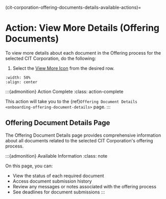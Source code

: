 

(cit-corporation-offering-documents-details-available-actions)=
# Action: View More Details (Offering Documents)


To view more details about each document in the Offering process for the selected CIT Corporation, do the following:

1. Select the [View More Icon](#view-more-icon) from the desired row.

```{lazyfigure} ../../../_static/solo_app/Document/CITCorpOffering/cit-corporations-offering-documents-view-details-location.webp
:width: 50%
:align: center
```

:::{admonition} Action Complete
:class: action-complete

This action will take you to the {ref}`Offering Document Details <onboarding-offering-document-details>` page.
:::

## Offering Document Details Page

The Offering Document Details page provides comprehensive information about all documents related to the selected CIT Corporation's offering process.

:::{admonition} Available Information
:class: note

On this page, you can:

- View the status of each required document
- Access document submission history
- Review any messages or notes associated with the offering process
- See deadlines for document submissions
:::
